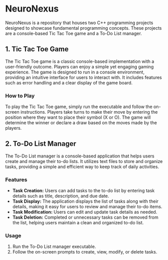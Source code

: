 # NeuroNexus

NeuroNexus is a repository that houses two C++ programming projects designed to showcase fundamental programming concepts. These projects are a console-based Tic Tac Toe game and a To-Do List manager.

## 1. Tic Tac Toe Game

The Tic Tac Toe game is a classic console-based implementation with a user-friendly outcome. Players can enjoy a simple yet engaging gaming experience. The game is designed to run in a console environment, providing an intuitive interface for users to interact with. It includes features such as error handling and a clear display of the game board.

### How to Play

To play the Tic Tac Toe game, simply run the executable and follow the on-screen instructions. Players take turns to make their move by entering the position where they want to place their symbol (X or O). The game will determine the winner or declare a draw based on the moves made by the players.

## 2. To-Do List Manager

The To-Do List manager is a console-based application that helps users create and manage their to-do lists. It utilizes text files to store and organize tasks, providing a simple and efficient way to keep track of daily activities.

### Features

- **Task Creation:** Users can add tasks to the to-do list by entering task details such as title, description, and due date.
- **Task Display:** The application displays the list of tasks along with their details, making it easy for users to review and manage their to-do items.
- **Task Modification:** Users can edit and update task details as needed.
- **Task Deletion:** Completed or unnecessary tasks can be removed from the list, helping users maintain a clean and organized to-do list.

### Usage

1. Run the To-Do List manager executable.
2. Follow the on-screen prompts to create, view, modify, or delete tasks.
